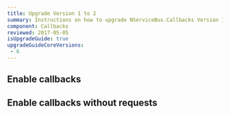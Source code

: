 ```yaml
---
title: Upgrade Version 1 to 2
summary: Instructions on how to upgrade NServiceBus.Callbacks Version 1 to 2.
component: Callbacks
reviewed: 2017-05-05
isUpgradeGuide: true
upgradeGuideCoreVersions:
 - 6
---
```



## Enable callbacks


## Enable callbacks without requests
